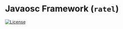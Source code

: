 Javaosc Framework (`ratel`)
================================================

[![License](https://img.shields.io/badge/license-Apache%202-4EB1BA.svg)](https://www.apache.org/licenses/LICENSE-2.0.html)
